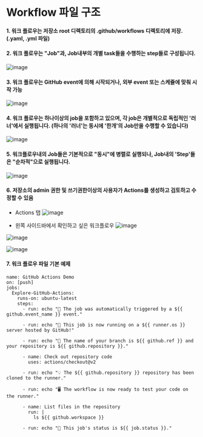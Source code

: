 # Workflow 파일 구조

#### 1. 워크 플로우는 저장소 root 디렉토리의 .github/workflows 디렉토리에 저장. (.yaml, .yml 파일)

#### 2. 워크 플로우는 "Job"과, Job내부의 개별 task들을 수행하는 step들로 구성됩니다. 
![image](https://user-images.githubusercontent.com/40287191/122013912-9bd65d80-cdf9-11eb-8a4a-68410a42b116.png)

#### 3. 워크 플로우는 GitHub event에 의해 시작되거나, 외부 event 또는 스케쥴에 맞춰 시작 가능

![image](https://user-images.githubusercontent.com/40287191/122313123-993a4c00-cf50-11eb-9e0c-e51ff8aad9c3.png)


#### 4. 워크 플로우는 하나이상의 job을 포함하고 있으며, 각 job은 개별적으로 독립적인 '러너'에서 실행됩니다. (하나의 '러너'는 동시에 '한개'의 Job만을 수행할 수 있습니다)

![image](https://user-images.githubusercontent.com/40287191/122313244-d4d51600-cf50-11eb-808c-84814e8740dc.png)


#### 5. 워크플로우내의 Job들은 기본적으로 "동시"에 병렬로 실행되나, Job내의 'Step'들은 "순차적"으로 실행됩니다. 

  ![image](https://user-images.githubusercontent.com/40287191/122321582-0c4abf00-cf5f-11eb-8cda-d07403edaa2c.png)


#### 6. 저장소의 admin 권한 및 쓰기권한이상의 사용자가 Actions를 생성하고 검토하고 수정할 수 있음

- Actions 탭
![image](https://user-images.githubusercontent.com/40287191/122313379-0f3eb300-cf51-11eb-9cb5-96d976bdc1c2.png)

- 왼쪽 사이드바에서 확인하고 싶은 워크플로우
![image](https://user-images.githubusercontent.com/40287191/122313383-14036700-cf51-11eb-98c8-e8b399a15420.png)

![image](https://user-images.githubusercontent.com/40287191/122313467-3ac19d80-cf51-11eb-8065-8869095b5ced.png)

![image](https://user-images.githubusercontent.com/40287191/122313495-490fb980-cf51-11eb-8d2d-56bd517a3724.png)

#### 7. 워크 플로우 파일 기본 예제

```
name: GitHub Actions Demo
on: [push]
jobs:
  Explore-GitHub-Actions:
    runs-on: ubuntu-latest
    steps:
      - run: echo "🎉 The job was automatically triggered by a ${{ github.event_name }} event."
      
      - run: echo "🐧 This job is now running on a ${{ runner.os }} server hosted by GitHub!"
      
      - run: echo "🔎 The name of your branch is ${{ github.ref }} and your repository is ${{ github.repository }}."
      
      - name: Check out repository code
        uses: actions/checkout@v2
      
      - run: echo "💡 The ${{ github.repository }} repository has been cloned to the runner."
      
      - run: echo "🖥️ The workflow is now ready to test your code on the runner."
      
      - name: List files in the repository
        run: |
          ls ${{ github.workspace }}
      
      - run: echo "🍏 This job's status is ${{ job.status }}."
```




